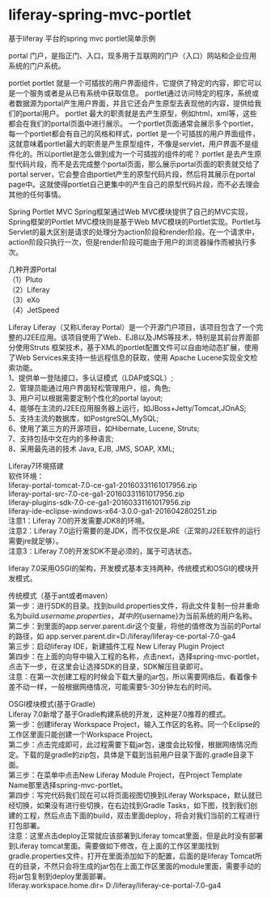 # liferay-spring-mvc-portlet
基于liferay 平台的spring mvc portlet简单示例

portal
	门户，是指正门、入口，现多用于互联网的门户（入口）网站和企业应用系统的门户系统。

portlet
	portlet 就是一个可插拔的用户界面组件，它提供了特定的内容，即它可以是一个服务或者是从已有系统中获取信息。 portlet通过访问特定的程序，系统或者数据源为portal产生用户界面，并且它还会产生原型去表现他的内容，提供给我们的portal用户。
	portlet 最大的职责就是去产生原型，例如html，xml等，这些都会在我们的portal页面中进行展示。
	一个portlet页面通常会展示多个portlet，每一个portlet都会有自己的风格和样式，portlet 是一个可插拔的用户界面组件，这就意味着portlet最大的职责是产生原型组件，不像是servlet，用户界面不是组件化的。所以portlet是怎么做到成为一个可插拔的组件的呢？
    portlet 是去产生原型代码片段，而不是去完成整个portal页面，那么展示portal页面的职责就交给了portal server，它会整合由portlet产生的原型代码片段，然后将其展示在portal page中。这就使得portlet自己更集中的产生自己的原型代码片段，而不必去理会其他的任何事情。

Spring Portlet MVC
	Spring框架通过Web MVC模块提供了自己的MVC实现，Spring框架的Portlet MVC模块则是基于Web MVC模块的Portlet实现。Portlet与Servlet的最大区别是请求的处理分为action阶段和render阶段。在一个请求中，action阶段只执行一次，但是render阶段可能由于用户的浏览器操作而被执行多次。

几种开源Portal<br>
（1）Pluto<br>
（2）Liferay<br>
（3）eXo<br>
（4）JetSpeed

Liferay
	Liferay（又称Liferay Portal）是一个开源门户项目，该项目包含了一个完整的J2EE应用。该项目使用了Web、EJB以及JMS等技术，特别是其前台界面部分使用Struts 框架技术，基于XML的portlet配置文件可以自由地动态扩展，使用了Web Services来支持一些远程信息的获取，使用 Apache Lucene实现全文检索功能。<br>
	1、提供单一登陆接口，多认证模式（LDAP或SQL）;<br>
	2、管理员能通过用户界面轻松管理用户，组，角色;<br>
	3、用户可以根据需要定制个性化的portal layout;<br>
	4、能够在主流的J2EE应用服务器上运行，如JBoss+Jetty/Tomcat,JOnAS;<br>
	5、支持主流的数据库，如PostgreSQL,MySQL;<br>
	6、使用了第三方的开源项目，如Hibernate, Lucene, Struts;<br>
	7、支持包括中文在内的多种语言;<br>
	8、采用最先进的技术 Java, EJB, JMS, SOAP, XML;

Liferay7环境搭建<br>
软件环境：<br>
liferay-portal-tomcat-7.0-ce-ga1-20160331161017956.zip<br>
liferay-portal-src-7.0-ce-ga1-20160331161017956.zip<br>
liferay-plugins-sdk-7.0-ce-ga1-20160331161017956.zip<br>
liferay-ide-eclipse-windows-x64-3.0.0-ga1-201604280251.zip<br>
注意1：Liferay 7.0的开发需要JDK8的环境。<br>
注意2：Liferay 7.0运行需要的是JDK，而不仅仅是JRE（正常的J2EE软件的运行需要jre就足够）。<br>
注意3：Liferay 7.0的开发SDK不是必须的，属于可选状态。<br>

liferay 7.0采用OSGI的架构，开发模式基本支持两种，传统模式和OSGI的模块开发模式。

传统模式（基于ant或者maven）<br>
第一步：进行SDK的目录。找到build.properties文件，将此文件复制一份并重命名为build.${username}.properties，其中的${username}为当前系统的用户名称。<br>
第二步：到里面的app.server.parent.dir这个变量，将他的值修改为当前的Portal的路径，如
app.server.parent.dir=D:/liferay/liferay-ce-portal-7.0-ga4<br>
第三步：启动liferay IDE，新建插件工程 New Liferay Plugin Project<br>
第四步：在上面的向导中输入工程的名称，点击next，选择spring-mvc-portlet，点击下一步，在这里会让选择SDK的目录，SDK解压目录即可。<br>
注意：在第一次创建工程的时候会下载大量的jar包，所以需要网络后，看着像卡差不动一样，一般根据网络情况，可能需要5-30分钟左右的时间。

OSGI模块模式(基于Gradle)<br>
Liferay 7.0新增了基于Gradle构建系统的开发，这种是7.0推荐的模式。<br>
第一步：创建liferay Workspace Project，输入工作区的名称。同一个Eclipse的工作区里面只能创建一个Workspace Project。<br>
第二步：点击完成即可，此过程需要下载jar包，速度会比较慢，根据网络情况而定。下载的是gradle的zip包，具体是下载到当前用户目录下面的.gradle目录下面。<br>
第三步：在菜单中点击New Liferay Module Project，在Project Template Name那里选择spring-mvc-portlet。<br>
第四步：写完代码我们现在可以将页面视图切换到Liferay Workspace，默认就已经切换，如果没有进行些切换，在右边找到Gradle Tasks，如下图，找到我们创建的工程，然后点击下面的build，双击里面deploy，将会对我们当前的工程进行打包部署。<br>
	注意：这里点击deploy正常就应该部署到Liferay tomcat里面，但是此时没有部署到Liferay tomcat里面。需要做如下修改，在上面的工作区里面找到gradle.properties文件，打开在里面添加如下的配置，后面的是liferay Tomcat所在的目录，不然只会将生成的jar包在上面工作区里面的module里面，需要手动的将jar包复制到deploy里面部署。<br>
liferay.workspace.home.dir= D:/liferay/liferay-ce-portal-7.0-ga4
